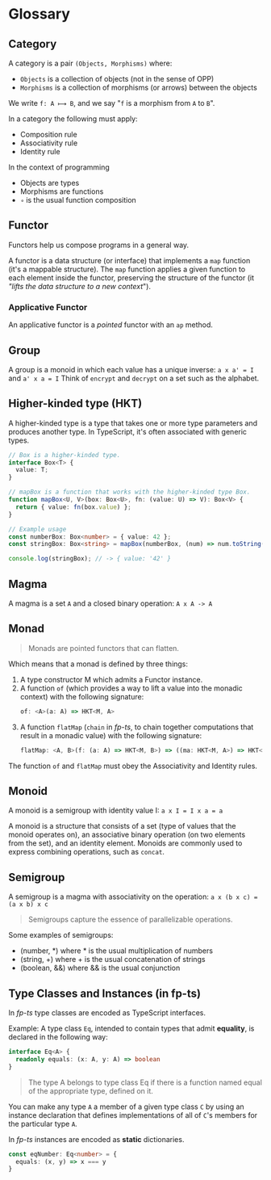# Glossary

## Category

A category is a pair `(Objects, Morphisms)` where:

- `Objects` is a collection of objects (not in the sense of OPP)
- `Morphisms` is a collection of morphisms (or arrows) between the objects

We write `f: A ⟼ B`, and we say "`f` is a morphism from `A` to `B`".

In a category the following must apply:

- Composition rule
- Associativity rule
- Identity rule

In the context of programming

- Objects are types
- Morphisms are functions
- `∘` is the usual function composition

## Functor

Functors help us compose programs in a general way.

A functor is a data structure (or interface) that implements a `map` function (it's a mappable structure). The `map` function applies a given function to each element inside the functor, preserving the structure of the functor (it _"lifts the data structure to a new context_").

### Applicative Functor

An applicative functor is a _pointed_ functor with an `ap` method.

## Group

A group is a monoid in which each value has a unique inverse: `a x a' = I` and `a' x a = I`
Think of `encrypt` and `decrypt` on a set such as the alphabet.

## Higher-kinded type (HKT)

A higher-kinded type is a type that takes one or more type parameters and produces another type. In TypeScript, it's often associated with generic types.

```ts
// Box is a higher-kinded type.
interface Box<T> {
  value: T;
}

// mapBox is a function that works with the higher-kinded type Box.
function mapBox<U, V>(box: Box<U>, fn: (value: U) => V): Box<V> {
  return { value: fn(box.value) };
}

// Example usage
const numberBox: Box<number> = { value: 42 };
const stringBox: Box<string> = mapBox(numberBox, (num) => num.toString());

console.log(stringBox); // -> { value: '42' }
```

## Magma

A magma is a set `A` and a closed binary operation: `A x A -> A`

## Monad

> Monads are pointed functors that can flatten.

Which means that a monad is defined by three things:

1. A type constructor M which admits a Functor instance.
2. A function `of` (which provides a way to lift a value into the monadic context) with the following signature:
    ```ts
    of: <A>(a: A) => HKT<M, A>
    ```
3. A function `flatMap` (`chain` in _fp-ts_, to chain together computations that result in a monadic value) with the following signature:
    ```ts
    flatMap: <A, B>(f: (a: A) => HKT<M, B>) => ((ma: HKT<M, A>) => HKT<M, B>)
    ```

The function `of` and `flatMap` must obey the Associativity and Identity rules.

## Monoid

A monoid is a semigroup with identity value I: `a x I = I x a = a`

A monoid is a structure that consists of a set (type of values that the monoid operates on), an associative binary operation (on two elements from the set), and an identity element. Monoids are commonly used to express combining operations, such as `concat`.

## Semigroup

A semigroup is a magma with associativity on the operation: `a x (b x c) = (a x b) x c`

> Semigroups capture the essence of parallelizable operations.

Some examples of semigroups:

- (number, *) where * is the usual multiplication of numbers
- (string, +) where + is the usual concatenation of strings
- (boolean, &&) where && is the usual conjunction 

## Type Classes and Instances (in fp-ts)

In _fp-ts_ type classes are encoded as TypeScript interfaces.

Example: A type class `Eq`, intended to contain types that admit **equality**, is declared in the following way:

```ts
interface Eq<A> {
  readonly equals: (x: A, y: A) => boolean
}
```

> The type A belongs to type class Eq if there is a function named equal of the appropriate type, defined on it.

You can make any type `A` a member of a given type class `C` by using an instance declaration that defines implementations of all of `C`'s members for the particular type `A`.

In _fp-ts_ instances are encoded as **static** dictionaries.

```ts
const eqNumber: Eq<number> = {
  equals: (x, y) => x === y
}
```
